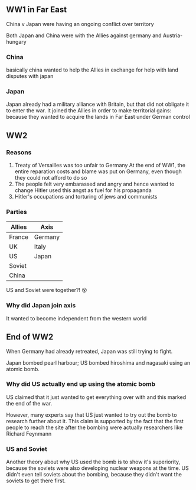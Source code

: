 ## WW1 in Far East

China v Japan were having an ongoing conflict over territory

Both Japan and China were with the Allies against germany and Austria-hungary

### China

basically china wanted to help the Allies in exchange for help with land disputes with japan

### Japan

Japan already had a military alliance with Britain, but that did not obligate it to enter the war. It joined the Allies in order to make territorial gains: because they wanted to acquire the lands in Far East under German control

## WW2

### Reasons

1. Treaty of Versailles was too unfair to Germany
   At the end of WW1, the entire reparation costs and blame was put on Germany, even though they could not afford to do so
2. The people felt very embarassed and angry and hence wanted to change
   Hitler used this angst as fuel for his propaganda
3. Hitler's occupations and torturing of jews and communists

### Parties

| Allies | Axis    |
| ------ | ------- |
| France | Germany |
| UK     | Italy   |
| US     | Japan   |
| Soviet |         |
| China  |         |

US and Soviet were together?! :open_mouth:

### Why did Japan join axis

It wanted to become independent from the western world

## End of WW2

When Germany had already retreated, Japan was still trying to fight.

Japan bombed pearl harbour; US bombed hiroshima and nagasaki using an atomic bomb.

### Why did US actually end up using the atomic bomb

US claimed that it just wanted to get everything over with and this marked the end of the war.

However, many experts say that US just wanted to try out the bomb to research further about it. This claim is supported by the fact that the first people to reach the site after the bombing were actually researchers like Richard Feynmann

### US and Soviet

Another theory about why US used the bomb is to show it's superiority, because the soviets were also developing nuclear weapons at the time. US didn't even tell soviets about the bombing, because they didn't want the soviets to get there first.
